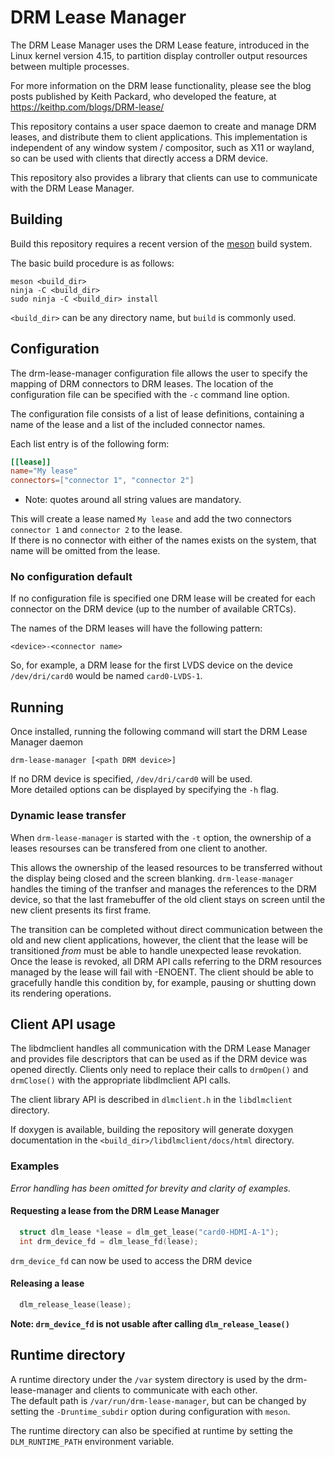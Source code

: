 # DRM Lease Manager

The DRM Lease Manager uses the DRM Lease feature, introduced in the Linux kernel version 4.15,
to partition display controller output resources between multiple processes.

For more information on the DRM lease functionality, please see the blog posts published by Keith
Packard, who developed the feature, at https://keithp.com/blogs/DRM-lease/

This repository contains a user space daemon to create and manage DRM leases, and distribute them
to client applications.  This implementation is independent of any window system / compositor,
such as X11 or wayland, so can be used with clients that directly access a DRM device.

This repository also provides a library that clients can use to communicate with the DRM Lease Manager.

## Building

Build this repository requires a recent version of the [meson](https://mesonbuild.com/Getting-meson.html) build system.

The basic build procedure is as follows:

    meson <build_dir>
    ninja -C <build_dir>
    sudo ninja -C <build_dir> install

`<build_dir>` can be any directory name, but `build` is commonly used.

## Configuration

The drm-lease-manager configuration file allows the user to specify the mapping
of DRM connectors to DRM leases. The location of the configuration file can
be specified with the `-c` command line option.

The configuration file consists of a list of lease definitions, containing a name
of the lease and a list of the included connector names.

Each list entry is of the following form:

```toml
[[lease]]    
name="My lease"
connectors=["connector 1", "connector 2"]
```
* Note: quotes around all string values are mandatory.

This will create a lease named `My lease` and add the two connectors `connector 1` and
`connector 2` to the lease.  
If there is no connector with either of the names exists on the system, that name
will be omitted from the lease.

### No configuration default

If no configuration file is specified one DRM lease will be created for each connector
on the DRM device (up to the number of available CRTCs).

The names of the DRM leases will have the following pattern:

    <device>-<connector name>

So, for example, a DRM lease for the first LVDS device on the device `/dev/dri/card0` would be named
`card0-LVDS-1`.

## Running

Once installed, running the following command will start the DRM Lease Manager daemon

    drm-lease-manager [<path DRM device>]

If no DRM device is specified, `/dev/dri/card0` will be used.  
More detailed options can be displayed by specifying the `-h` flag.

### Dynamic lease transfer

When `drm-lease-manager` is started with the `-t` option, the
ownership of a leases resourses can be transfered from
one client to another.

This allows the ownership of the leased resources to be transferred
without the display being closed and the screen blanking.
`drm-lease-manager` handles the timing of the tranfser and manages the
references to the DRM device, so that the last framebuffer of
the old client stays on screen until the new client presents its first frame.

The transition can be completed without direct communication between the old
and new client applications, however, the client that the lease will be
transitioned *from* must be able to handle unexpected lease revokation.
Once the lease is revoked, all DRM API calls referring to the DRM
resources managed by the lease will fail with -ENOENT.  The client
should be able to gracefully handle this condition by, for example,
pausing or shutting down its rendering operations.

## Client API usage

The libdmclient handles all communication with the DRM Lease Manager and provides file descriptors that
can be used as if the DRM device was opened directly. Clients only need to replace their calls to
`drmOpen()` and `drmClose()` with the appropriate libdlmclient API calls.

The client library API is described in `dlmclient.h` in the `libdlmclient` directory.

If doxygen is available, building the repository will generate doxygen documentation in the
`<build_dir>/libdlmclient/docs/html` directory.

### Examples

_Error handling has been omitted for brevity and clarity of examples._

#### Requesting a lease from the DRM Lease Manager

```c
  struct dlm_lease *lease = dlm_get_lease("card0-HDMI-A-1");
  int drm_device_fd = dlm_lease_fd(lease);
```

`drm_device_fd` can now be used to access the DRM device

#### Releasing a lease

```c
  dlm_release_lease(lease);
```

**Note: `drm_device_fd` is not usable after calling `dlm_release_lease()`**

## Runtime directory
A runtime directory under the `/var` system directory is used by the drm-lease-manager and clients to
communicate with each other.  
The default path is `/var/run/drm-lease-manager`, but can be changed by setting the `-Druntime_subdir`
option during configuration with `meson`.

The runtime directory can also be specified at runtime by setting the `DLM_RUNTIME_PATH` environment variable.
